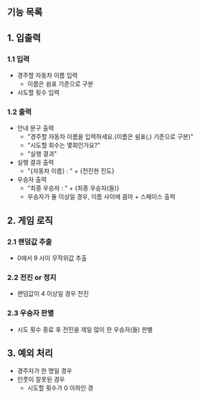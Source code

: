 ## 기능 목록

## 1. 입출력
### 1.1 입력
- 경주할 자동차 이름 입력
  - 이름은 쉼표 기준으로 구분
- 시도할 횟수 입력

### 1.2 출력
- 안내 문구 출력
  - "경주할 자동차 이름을 입력하세요.(이름은 쉼표(,) 기준으로 구분)"
  - "시도할 회수는 몇회인가요?"
  - "실행 결과"
- 실행 결과 출력
  - "{자동차 이름} : " + {전진한 진도}
- 우승자 출력
  - "최종 우승자 : " + {최종 우승자(들)}
  - 우승자가 둘 이상일 경우, 이름 사이에 콤마 + 스페이스 출력

## 2. 게임 로직
### 2.1 랜덤값 추출
- 0에서 9 사이 무작위값 추출

### 2.2 전진 or 정지
- 랜덤값이 4 이상일 경우 전진

### 2.3 우승자 판별
- 시도 횟수 종료 후 전진을 제일 많이 한 우승자(들) 판별



## 3. 예외 처리
- 경주자가 한 명일 경우
- 인풋이 잘못된 경우
  - 시도할 횟수가 0 이하인 경
